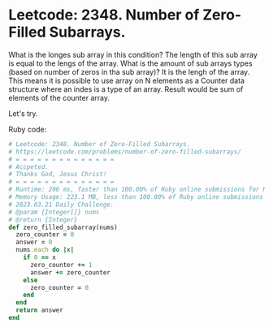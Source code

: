 # Leetcode: 2348. Number of Zero-Filled Subarrays.

What is the longes sub array in this condition? The length of this sub array is equal to the lengs of the array.
What is the amount of sub arrays types (based on number of zeros in tha sub array)? It is the lengh of the array.
This means it is possible to use array on N elements as a Counter data structure where an indes is a type of an array.
Result would be sum of elements of the counter array.

Let's try.

Ruby code:
```Ruby
# Leetcode: 2348. Number of Zero-Filled Subarrays.
# https://leetcode.com/problems/number-of-zero-filled-subarrays/
# = = = = = = = = = = = = = =
# Accpeted.
# Thanks God, Jesus Christ!
# = = = = = = = = = = = = = =
# Runtime: 206 ms, faster than 100.00% of Ruby online submissions for Number of Zero-Filled Subarrays.
# Memory Usage: 223.1 MB, less than 100.00% of Ruby online submissions for Number of Zero-Filled Subarrays.
# 2023.03.21 Daily Challenge.
# @param {Integer[]} nums
# @return {Integer}
def zero_filled_subarray(nums)
  zero_counter = 0
  answer = 0
  nums.each do |x|
    if 0 == x
      zero_counter += 1
      answer += zero_counter
    else
      zero_counter = 0
    end
  end
  return answer 
end
```
